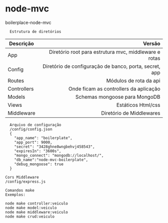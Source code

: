 # node-mvc
boilerplace-node-mvc

```
  Estrutura de diretórios
```

Descrição | Versão
--------- | ------:
App | Diretório root para estrutura mvc, middleware e rotas
Config | Diretório de configuração de banco, porta, secret, app
Routes | Módulos de rota da api
Controllers | Onde ficam as controllers da aplicação 
Models | Schemas mongoose para MongoDB
Views | Estáticos Html/css
Middleware | Diretório de Middlewares

```
  Arquivo de configuração
  /config/config.json
  {
    "app_name": "boilerplate",
    "app_port": 9000,
    "secret": "3428ghne8wngbehvj458543",
    "expiresIn": "3600s",
    "mongo_connect": "mongodb://localhost/",
    "db_name":"node-mvc-boilerplate",
    "debug_mongoose": true
  }
```

```
Cors Middleware
/config/express.js
```

```
Comandos make
Exemplos: 

node make controller:veiculo
node make model:veiculo
node make middleware:veiculo
node make crud:veiculo
```
